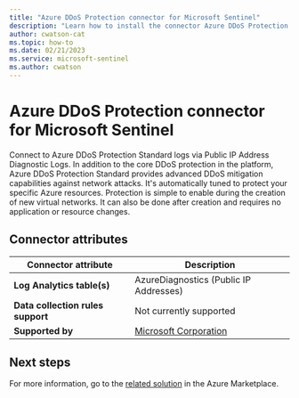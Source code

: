 ```yaml
---
title: "Azure DDoS Protection connector for Microsoft Sentinel"
description: "Learn how to install the connector Azure DDoS Protection to connect your data source to Microsoft Sentinel."
author: cwatson-cat
ms.topic: how-to
ms.date: 02/21/2023
ms.service: microsoft-sentinel
ms.author: cwatson
---
```


# Azure DDoS Protection connector for Microsoft Sentinel

Connect to Azure DDoS Protection Standard logs via Public IP Address Diagnostic Logs. In addition to the core DDoS protection in the platform, Azure DDoS Protection Standard provides advanced DDoS mitigation capabilities against network attacks. It's automatically tuned to protect your specific Azure resources. Protection is simple to enable during the creation of new virtual networks. It can also be done after creation and requires no application or resource changes.

## Connector attributes

| Connector attribute | Description |
| --- | --- |
| **Log Analytics table(s)** | AzureDiagnostics (Public IP Addresses)<br/> |
| **Data collection rules support** | Not currently supported |
| **Supported by** | [Microsoft Corporation](https://support.microsoft.com) |


## Next steps

For more information, go to the [related solution](https://azuremarketplace.microsoft.com/en-us/marketplace/apps/azuresentinel.azure-sentinel-solution-azureddosprotection?tab=Overview) in the Azure Marketplace.

